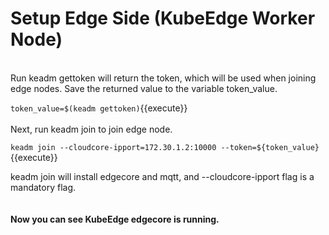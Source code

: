 # Setup Edge Side (KubeEdge Worker Node)
<br>
Run keadm gettoken will return the token, which will be used when joining edge nodes. Save the returned value to the variable token_value.

`token_value=$(keadm gettoken)`{{execute}}
<br>
<br>
Next, run keadm join to join edge node.  
  
`keadm join --cloudcore-ipport=172.30.1.2:10000 --token=${token_value}`{{execute}}  


keadm join will install edgecore and mqtt, and --cloudcore-ipport flag is a mandatory flag.   
<br> 
<br>
**Now you can see KubeEdge edgecore is running.**


